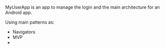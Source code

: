 MyUserApp is an app to manage the login and the main architecture for an Android app.

Using main patterns as:

- Navigators
- MVP
- 
